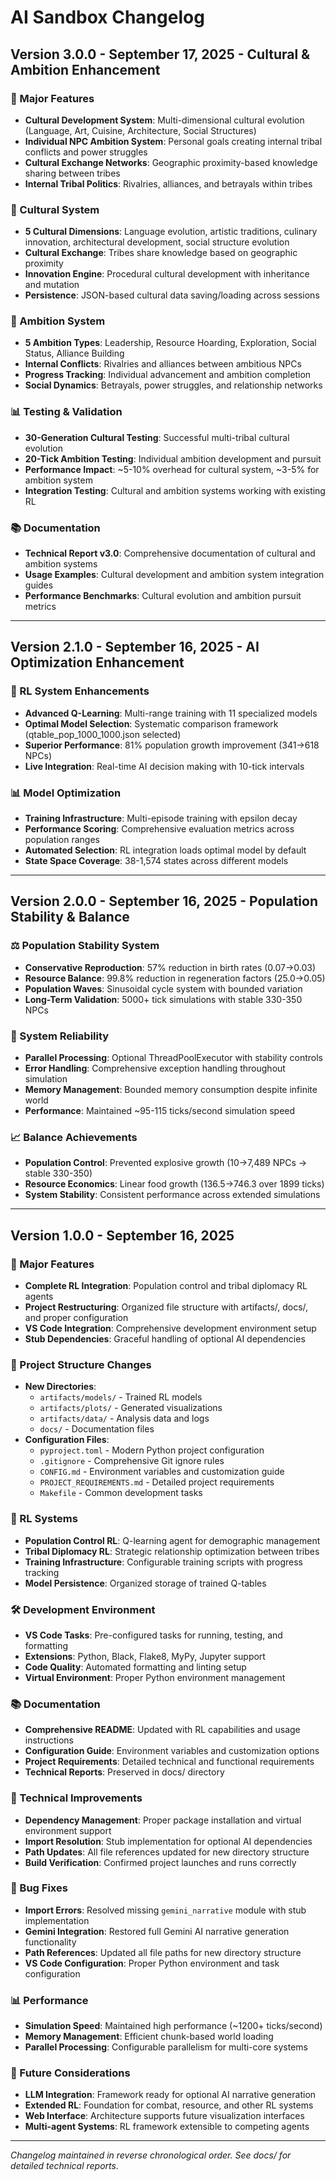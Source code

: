 # AI Sandbox Changelog

## Version 3.0.0 - September 17, 2025 - Cultural & Ambition Enhancement

### 🎨 Major Features
- **Cultural Development System**: Multi-dimensional cultural evolution (Language, Art, Cuisine, Architecture, Social Structures)
- **Individual NPC Ambition System**: Personal goals creating internal tribal conflicts and power struggles
- **Cultural Exchange Networks**: Geographic proximity-based knowledge sharing between tribes
- **Internal Tribal Politics**: Rivalries, alliances, and betrayals within tribes

### 🧬 Cultural System
- **5 Cultural Dimensions**: Language evolution, artistic traditions, culinary innovation, architectural development, social structure evolution
- **Cultural Exchange**: Tribes share knowledge based on geographic proximity
- **Innovation Engine**: Procedural cultural development with inheritance and mutation
- **Persistence**: JSON-based cultural data saving/loading across sessions

### 🧠 Ambition System
- **5 Ambition Types**: Leadership, Resource Hoarding, Exploration, Social Status, Alliance Building
- **Internal Conflicts**: Rivalries and alliances between ambitious NPCs
- **Progress Tracking**: Individual advancement and ambition completion
- **Social Dynamics**: Betrayals, power struggles, and relationship networks

### 📊 Testing & Validation
- **30-Generation Cultural Testing**: Successful multi-tribal cultural evolution
- **20-Tick Ambition Testing**: Individual ambition development and pursuit
- **Performance Impact**: ~5-10% overhead for cultural system, ~3-5% for ambition system
- **Integration Testing**: Cultural and ambition systems working with existing RL

### 📚 Documentation
- **Technical Report v3.0**: Comprehensive documentation of cultural and ambition systems
- **Usage Examples**: Cultural development and ambition system integration guides
- **Performance Benchmarks**: Cultural evolution and ambition pursuit metrics

---

## Version 2.1.0 - September 16, 2025 - AI Optimization Enhancement

### 🤖 RL System Enhancements
- **Advanced Q-Learning**: Multi-range training with 11 specialized models
- **Optimal Model Selection**: Systematic comparison framework (qtable_pop_1000_1000.json selected)
- **Superior Performance**: 81% population growth improvement (341→618 NPCs)
- **Live Integration**: Real-time AI decision making with 10-tick intervals

### 📊 Model Optimization
- **Training Infrastructure**: Multi-episode training with epsilon decay
- **Performance Scoring**: Comprehensive evaluation metrics across population ranges
- **Automated Selection**: RL integration loads optimal model by default
- **State Space Coverage**: 38-1,574 states across different models

---

## Version 2.0.0 - September 16, 2025 - Population Stability & Balance

### ⚖️ Population Stability System
- **Conservative Reproduction**: 57% reduction in birth rates (0.07→0.03)
- **Resource Balance**: 99.8% reduction in regeneration factors (25.0→0.05)
- **Population Waves**: Sinusoidal cycle system with bounded variation
- **Long-Term Validation**: 5000+ tick simulations with stable 330-350 NPCs

### 🌊 System Reliability
- **Parallel Processing**: Optional ThreadPoolExecutor with stability controls
- **Error Handling**: Comprehensive exception handling throughout simulation
- **Memory Management**: Bounded memory consumption despite infinite world
- **Performance**: Maintained ~95-115 ticks/second simulation speed

### 📈 Balance Achievements
- **Population Control**: Prevented explosive growth (10→7,489 NPCs → stable 330-350)
- **Resource Economics**: Linear food growth (136.5→746.3 over 1899 ticks)
- **System Stability**: Consistent performance across extended simulations

---

## Version 1.0.0 - September 16, 2025

### 🎯 Major Features
- **Complete RL Integration**: Population control and tribal diplomacy RL agents
- **Project Restructuring**: Organized file structure with artifacts/, docs/, and proper configuration
- **VS Code Integration**: Comprehensive development environment setup
- **Stub Dependencies**: Graceful handling of optional AI dependencies

### 📁 Project Structure Changes
- **New Directories**:
  - `artifacts/models/` - Trained RL models
  - `artifacts/plots/` - Generated visualizations
  - `artifacts/data/` - Analysis data and logs
  - `docs/` - Documentation files
- **Configuration Files**:
  - `pyproject.toml` - Modern Python project configuration
  - `.gitignore` - Comprehensive Git ignore rules
  - `CONFIG.md` - Environment variables and customization guide
  - `PROJECT_REQUIREMENTS.md` - Detailed project requirements
  - `Makefile` - Common development tasks

### 🤖 RL Systems
- **Population Control RL**: Q-learning agent for demographic management
- **Tribal Diplomacy RL**: Strategic relationship optimization between tribes
- **Training Infrastructure**: Configurable training scripts with progress tracking
- **Model Persistence**: Organized storage of trained Q-tables

### 🛠️ Development Environment
- **VS Code Tasks**: Pre-configured tasks for running, testing, and formatting
- **Extensions**: Python, Black, Flake8, MyPy, Jupyter support
- **Code Quality**: Automated formatting and linting setup
- **Virtual Environment**: Proper Python environment management

### 📚 Documentation
- **Comprehensive README**: Updated with RL capabilities and usage instructions
- **Configuration Guide**: Environment variables and customization options
- **Project Requirements**: Detailed technical and functional requirements
- **Technical Reports**: Preserved in docs/ directory

### 🔧 Technical Improvements
- **Dependency Management**: Proper package installation and virtual environment support
- **Import Resolution**: Stub implementation for optional AI dependencies
- **Path Updates**: All file references updated for new directory structure
- **Build Verification**: Confirmed project launches and runs correctly

### 🐛 Bug Fixes
- **Import Errors**: Resolved missing `gemini_narrative` module with stub implementation
- **Gemini Integration**: Restored full Gemini AI narrative generation functionality
- **Path References**: Updated all file paths for new directory structure
- **VS Code Configuration**: Proper Python environment and task configuration

### 📊 Performance
- **Simulation Speed**: Maintained high performance (~1200+ ticks/second)
- **Memory Management**: Efficient chunk-based world loading
- **Parallel Processing**: Configurable parallelism for multi-core systems

### 🔮 Future Considerations
- **LLM Integration**: Framework ready for optional AI narrative generation
- **Extended RL**: Foundation for combat, resource, and other RL systems
- **Web Interface**: Architecture supports future visualization interfaces
- **Multi-agent Systems**: RL framework extensible to competing agents

---
*Changelog maintained in reverse chronological order. See docs/ for detailed technical reports.*
